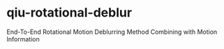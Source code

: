 # qiu-rotational-deblur
End-To-End Rotational Motion Deblurring Method Combining with Motion Information
